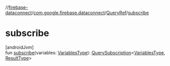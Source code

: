 //[firebase-dataconnect](../../../index.md)/[com.google.firebase.dataconnect](../index.md)/[QueryRef](index.md)/[subscribe](subscribe.md)

# subscribe

[androidJvm]\
fun [subscribe](subscribe.md)(variables: [VariablesType](index.md)): [QuerySubscription](../-query-subscription/index.md)&lt;[VariablesType](index.md), [ResultType](index.md)&gt;
